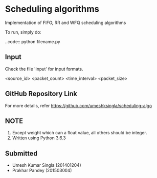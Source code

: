 Scheduling algorithms
=====================

Implementation of FIFO, RR and WFQ scheduling algorithms

To run, simply do:

..code::
	python filename.py

Input
-----
Check the file 'input' for input formats.

<source_id> <packet_count> <time_interval> <packet_size> <weight>

GitHub Repository Link
----------------------
For more details, refer https://github.com/umeshksingla/scheduling-algo

NOTE
----
1. Except weight which can a float value, all others should be integer.
2. Written using Python 3.6.3

Submitted
---------
* Umesh Kumar Singla (201401204)
* Prakhar Pandey (201503004)

